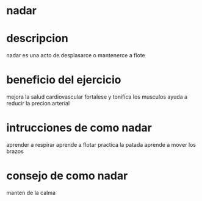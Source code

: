 # nadar
# descripcion
nadar es una acto de desplasarce o mantenerce a flote 
# beneficio del ejercicio 
mejora la salud cardiovascular 
fortalese y tonifica los musculos
ayuda a reducir la precion arterial
# intrucciones de como nadar
aprender a respirar 
aprende a flotar 
practica la patada
aprende a mover los brazos
# consejo de como nadar 
manten de la calma 